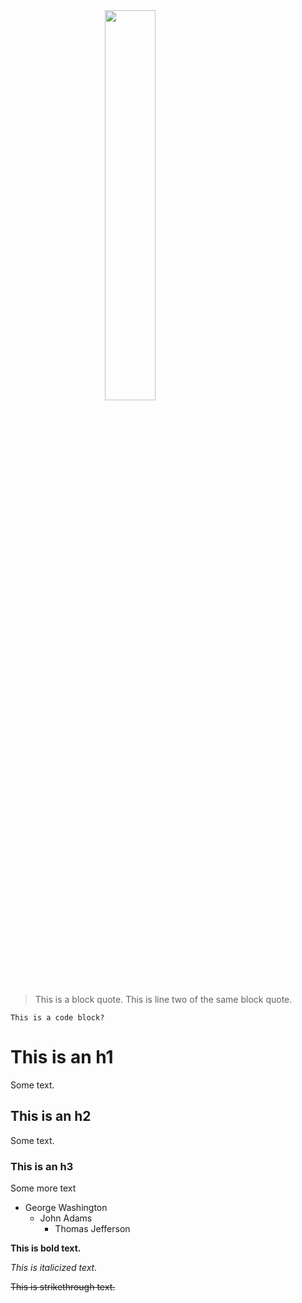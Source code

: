 
<!-- 
    Use img HTML tag instead of markdown. Markdown isn't flexible enough - need to be able to resize images quickly.
    Not sure why the transform is leaving original size bounding box, but can probably fix with CSS. 
-->
<style>
    .center {
        display: block;
        margin-left: auto;
        margin-right: auto;
    }
</style>

<img src="https://img.freepik.com/premium-vector/vector-illustration-hand-drawn-realistic-sketch-pangolin-isolated-white-background_231873-577.jpg" class="center" style="width: 40%">

> This is a block quote.
> This is line two of the same block quote.

```
This is a code block?
```

# This is an h1

Some text.

## This is an h2

Some text.

### This is an h3

Some more text

* George Washington
    * John Adams
        * Thomas Jefferson

**This is bold text.**

_This is italicized text._

~~This is strikethrough text.~~